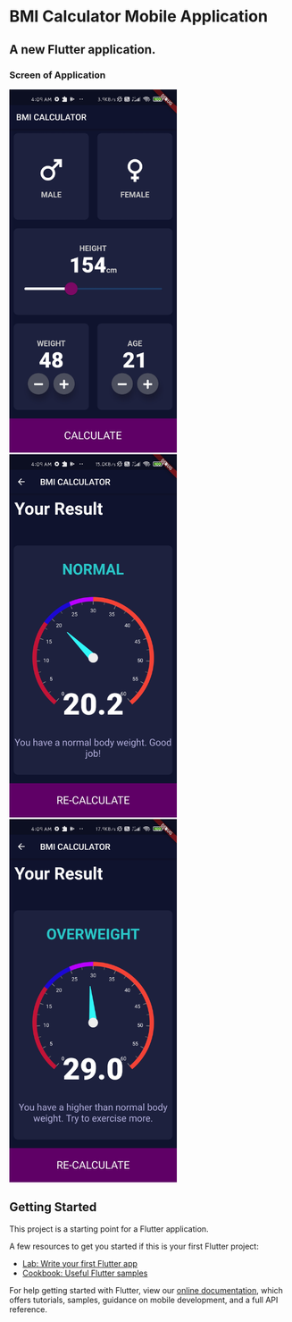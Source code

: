 # BMI Calculator Mobile Application

## A new Flutter application.

### Screen of Application
<img src="app_screen_img/1.png.jpg" width="300" height="650" /> <img src="app_screen_img/2.png.jpg" width="300" height="650" /> <img src="app_screen_img/3.png.jpg" width="300" height="650" />



## Getting Started

This project is a starting point for a Flutter application.

A few resources to get you started if this is your first Flutter project:

- [Lab: Write your first Flutter app](https://flutter.dev/docs/get-started/codelab)
- [Cookbook: Useful Flutter samples](https://flutter.dev/docs/cookbook)

For help getting started with Flutter, view our
[online documentation](https://flutter.dev/docs), which offers tutorials,
samples, guidance on mobile development, and a full API reference.
